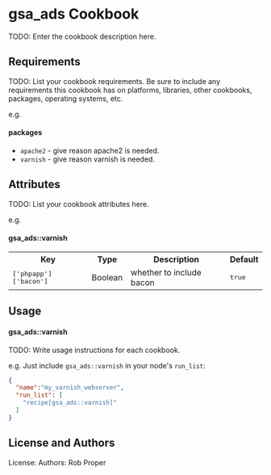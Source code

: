 gsa_ads Cookbook
===============
TODO: Enter the cookbook description here.

Requirements
------------
TODO: List your cookbook requirements. Be sure to include any requirements this cookbook has on platforms, libraries, other cookbooks, packages, operating systems, etc.

e.g.
#### packages
- `apache2` - give reason apache2 is needed.
- `varnish` - give reason varnish is needed.

Attributes
----------
TODO: List your cookbook attributes here.

e.g.
#### gsa_ads::varnish
<table>
  <tr>
    <th>Key</th>
    <th>Type</th>
    <th>Description</th>
    <th>Default</th>
  </tr>
  <tr>
    <td><tt>['phpapp']['bacon']</tt></td>
    <td>Boolean</td>
    <td>whether to include bacon</td>
    <td><tt>true</tt></td>
  </tr>
</table>

Usage
-----
#### gsa_ads::varnish
TODO: Write usage instructions for each cookbook.

e.g.
Just include `gsa_ads::varnish` in your node's `run_list`:

```json
{
  "name":"my_varnish_webserver",
  "run_list": [
    "recipe[gsa_ads::varnish]"
  ]
}
```

License and Authors
-------------------
License: 
Authors: Rob Proper
